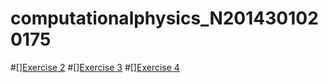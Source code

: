 # computationalphysics_N2014301020175
 #[][Exercise 2](https://www.zybuluo.com/dewey777/note/500017)
 #[][Exercise 3](https://www.zybuluo.com/dewey777/note/513275)
 #[][Exercise 4](https://www.zybuluo.com/dewey777/note/525122)
 


